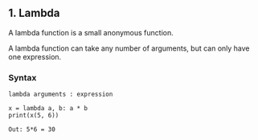 
## 1. Lambda

A lambda function is a small anonymous function.

A lambda function can take any number of arguments, but can only have one expression.

### Syntax
```
lambda arguments : expression
```
```
x = lambda a, b: a * b
print(x(5, 6))

Out: 5*6 = 30
```
